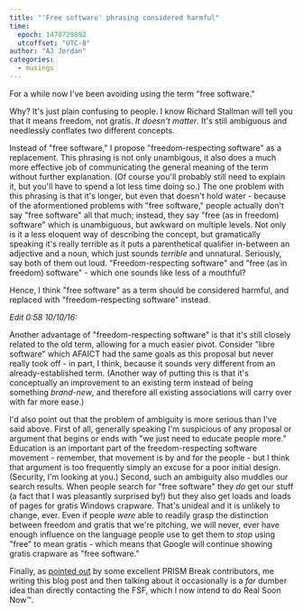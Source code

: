```yaml
---
title: "'Free software' phrasing considered harmful"
time:
  epoch: 1478729892
  utcoffset: "UTC-8"
author: "AJ Jordan"
categories:
  - musings
---
```


For a while now I've been avoiding using the term "free software."

Why? It's just plain confusing to people. I know Richard Stallman will tell you that it means freedom, not gratis. _It doesn't matter_. It's still ambiguous and needlessly conflates two different concepts.

Instead of "free software," I propose "freedom-respecting software" as a replacement. This phrasing is not only unambigous, it also does a much more effective job of communicating the general meaning of the term without further explanation. (Of course you'll probably still need to explain it, but you'll have to spend a lot less time doing so.) The one problem with this phrasing is that it's longer, but even that doesn't hold water - because of the aformentioned problems with "free software," people actually don't say "free software" all that much; instead, they say "free (as in freedom) software" which is unambiguous, but awkward on multiple levels. Not only is it a less eloquent way of describing the concept, but gramatically speaking it's really terrible as it puts a parenthetical qualifier in-between an adjective and a noun, which just sounds _terrible_ and unnatural. Seriously, say both of them out loud. "Freedom-respecting software" and "free (as in freedom) software" - which one sounds like less of a mouthful?

Hence, I think "free software" as a term should be considered harmful, and replaced with "freedom-respecting software" instead.

_Edit 0:58 10/10/16:_

Another advantage of "freedom-respecting software" is that it's still closely related to the old term, allowing for a much easier pivot. Consider "libre software" which AFAICT had the same goals as this proposal but never really took off - in part, I think, because it sounds very different from an already-established term. (Another way of putting this is that it's conceptually an improvement to an existing term instead of being something _brand-new_, and therefore all existing associations will carry over with far more ease.)

I'd also point out that the problem of ambiguity is more serious than I've said above. First of all, generally speaking I'm suspicious of any proposal or argument that begins or ends with "we just need to educate people more." Education is an important part of the freedom-respecting software movement - remember, that movement is by and for the people - but I think that argument is too frequently simply an excuse for a poor initial design. (Security, I'm looking at you.) Second, such an ambiguity also muddles our search results. When people search for "free software" they _do_ get our stuff (a fact that I was pleasantly surprised by!) but they also get loads and loads of pages for gratis Windows crapware. That's unideal and it is unlikely to change, ever. Even if people _were_ able to readily grasp the distinction between freedom and gratis that we're pitching, we will never, ever have enough influence on the language people use to get them to _stop_ using "free" to mean gratis - which means that Google will continue showing gratis crapware as "free software."

Finally, as [pointed out][1] by some excellent PRISM Break contributors, me writing this blog post and then talking about it occasionally is a _far_ dumber idea than directly contacting the FSF, which I now intend to do Real Soon Now™.

 [1]: https://github.com/nylira/prism-break/issues/1601
